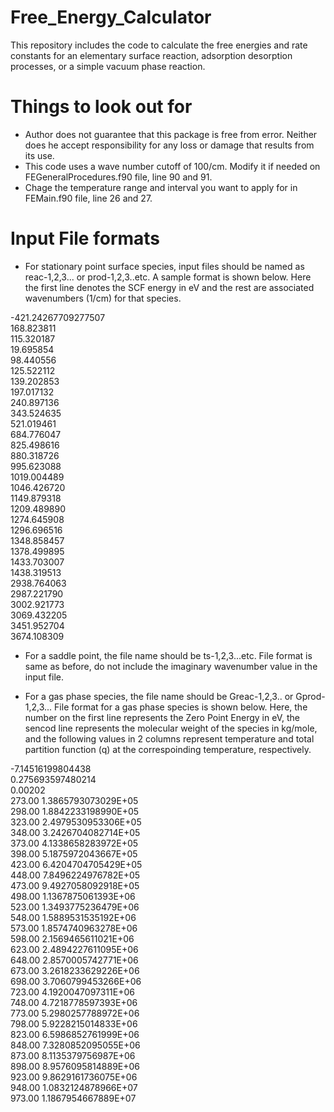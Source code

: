 # Free_Energy_Calculator
This repository includes the code to calculate the free energies and rate constants for an elementary surface reaction, adsorption desorption processes, or a simple vacuum phase reaction. 

Things to look out for
======================
* Author does not guarantee that this package is free from error. Neither does he accept responsibility
  for any loss or damage that results from its use.
* This code uses a wave number cutoff of 100/cm. Modify it if needed on FEGeneralProcedures.f90 file, line 90 and 91.
* Chage the temperature range and interval you want to apply for in FEMain.f90 file, line 26 and 27.

Input File formats
==================
* For stationary point surface species, input files should be named as reac-1,2,3... or prod-1,2,3..etc. A sample format is shown below. Here the first line denotes the SCF energy in eV and the rest are associated wavenumbers (1/cm) for that species.

-421.24267709277507<br/>
168.823811<br/>
115.320187<br/>
19.695854<br/>
98.440556<br/>
125.522112<br/>
139.202853<br/>
197.017132<br/>
240.897136<br/>
343.524635<br/>
521.019461<br/>
684.776047<br/>
825.498616<br/>
880.318726<br/>
995.623088<br/>
1019.004489<br/>
1046.426720<br/>
1149.879318<br/>
1209.489890<br/>
1274.645908<br/>
1296.696516<br/>
1348.858457<br/>
1378.499895<br/>
1433.703007<br/>
1438.319513<br/>
2938.764063<br/>
2987.221790<br/>
3002.921773<br/>
3069.432205<br/>
3451.952704<br/>
3674.108309<br/>

* For a saddle point, the file name should be ts-1,2,3...etc. File format is same as before, do not include the imaginary wavenumber value in the input file.

* For a gas phase species, the file name should be Greac-1,2,3.. or Gprod-1,2,3... File format for a gas phase species is shown below. Here, the number on the first line represents the Zero Point Energy in eV, the sencod line represents the molecular weight of the species in kg/mole, and the following values in 2 columns represent temperature and total partition function (q) at the correspoinding temperature, respectively.  

-7.14516199804438<br/>
0.275693597480214<br/>
0.00202<br/>
273.00    1.3865793073029E+05<br/>
298.00    1.8842233198990E+05<br/>
323.00    2.4979530953306E+05<br/>
348.00    3.2426704082714E+05<br/>
373.00    4.1338658283972E+05<br/>
398.00    5.1875972043667E+05<br/>
423.00    6.4204704705429E+05<br/>
448.00    7.8496224976782E+05<br/>
473.00    9.4927058092918E+05<br/>
498.00    1.1367875061393E+06<br/>
523.00    1.3493775236479E+06<br/>
548.00    1.5889531535192E+06<br/>
573.00    1.8574740963278E+06<br/>
598.00    2.1569465611021E+06<br/>
623.00    2.4894227611095E+06<br/>
648.00    2.8570005742771E+06<br/>
673.00    3.2618233629226E+06<br/>
698.00    3.7060799453266E+06<br/>
723.00    4.1920047097311E+06<br/>
748.00    4.7218778597393E+06<br/>
773.00    5.2980257788972E+06<br/>
798.00    5.9228215014833E+06<br/>
823.00    6.5986852761999E+06<br/>
848.00    7.3280852095055E+06<br/>
873.00    8.1135379756987E+06<br/>
898.00    8.9576095814889E+06<br/>
923.00    9.8629161736075E+06<br/>
948.00    1.0832124878966E+07<br/>
973.00    1.1867954667889E+07<br/>
